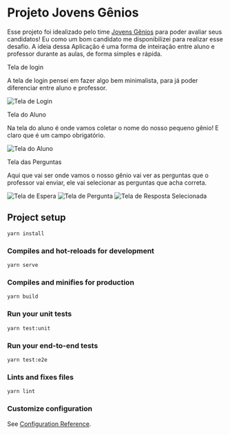 # Projeto Jovens Gênios

Esse projeto foi idealizado pelo time [Jovens Gênios](https://jovensgenios.com/) para poder avaliar seus candidatos!
Eu como um bom candidato me disponibilizei para realizar esse desafio.
A ideia dessa Aplicação é uma forma de inteiração entre aluno e professor durante as aulas, de forma simples e rápida.

Tela de login

A tela de login pensei em fazer algo bem minimalista, para já poder diferenciar entre aluno e professor.

![Tela de Login](https://github.com/AzevedoDev/jg-front/blob/main/.github/assets/Screenshot_2021-12-29_220247.png?=raw)

Tela do Aluno

Na tela do aluno é onde vamos coletar o nome do nosso pequeno gênio! E claro que é um campo obrigatório.

![Tela do Aluno](https://github.com/AzevedoDev/jg-front/blob/main/.github/assets/Screenshot_2021-12-29_220414.png?=raw)

Tela das Perguntas

Aqui que vai ser onde vamos o nosso gênio vai ver as perguntas que o professor vai enviar, ele vai selecionar as perguntas que acha correta.

![Tela de Espera](https://github.com/AzevedoDev/jg-front/blob/main/.github/assets/tela_de_espera.png?=raw)
![Tela de Pergunta](https://github.com/AzevedoDev/jg-front/blob/main/.github/assets/tela_pergunta.png?=raw)
![Tela de Resposta Selecionada](https://github.com/AzevedoDev/jg-front/blob/main/.github/assets/tela_resposa_selecionada.png?=raw)

## Project setup

```
yarn install
```

### Compiles and hot-reloads for development

```
yarn serve
```

### Compiles and minifies for production

```
yarn build
```

### Run your unit tests

```
yarn test:unit
```

### Run your end-to-end tests

```
yarn test:e2e
```

### Lints and fixes files

```
yarn lint
```

### Customize configuration

See [Configuration Reference](https://cli.vuejs.org/config/).
